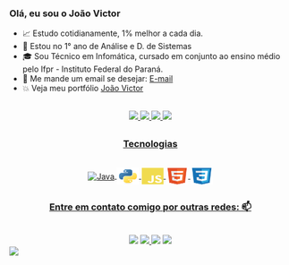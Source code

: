 ### Olá, eu sou o João Victor

  - 📈 Estudo cotidianamente, 1% melhor a cada dia.
  - 📗 Estou no 1° ano de Análise e D. de Sistemas
  - 🎓 Sou Técnico em Infomática, cursado em conjunto ao ensino médio pelo Ifpr - Instituto Federal do Paraná.
  - 📧 Me mande um email se desejar: <a target="_blank" href="mailto:joaovictorfaisca@gmail.com">E-mail</a>
  - 💥 Veja meu portfólio <a target="_blank" href="https://portfolioputzjuau.vercel.app">João Victor</a>

<div align="center"><br>
  <a href="https://github.com/putzjuau">
    <div style= "width: 30rem">
  <img height="160em"src="https://github-readme-stats.vercel.app/api?username=putzjuau&show_icons=true&theme=radical&include_all_commits=true&count_private=true&hide_border=true"/>  
      <img height="160em"src="https://github-readme-streak-stats.herokuapp.com?user=putzjuau&theme=radical&&hide_border=true&date_format=j%20M%5B%20Y%5D&locale=pt-br" /> 
      
   <img height="160em"  src="https://github-readme-stats.vercel.app/api/top-langs/?username=putzjuau&theme=radical&hide_border=true&layout=compact&langs_count=5&locale=pt-br"/>
      <img height="160em" src="https://github-readme-stats.vercel.app/api/wakatime?username=putzjuau&theme=radical&hide_border=true&langs_count=5&layout=compact&locale=pt-br" />  
    </div>
</div>

##
 <h3 align="center">Tecnologias</h3>
<div style="display: inline_block" align="center"><br>
  <img align="center" alt="Java" height="30" width="40" src="https://cdn.jsdelivr.net/gh/devicons/devicon/icons/java/java-original.svg">
  <img align="center" alt="Python" height="30" width="40" src="https://raw.githubusercontent.com/devicons/devicon/master/icons/python/python-original.svg">
  <img  align="center" alt="Js" height="30" width="40" src="https://raw.githubusercontent.com/devicons/devicon/master/icons/javascript/javascript-plain.svg">
  <img align="center" alt="HTML" height="30" width="40" src="https://raw.githubusercontent.com/devicons/devicon/master/icons/html5/html5-original.svg">
  <img align="center" alt="CSS" height="30" width="40" src="https://raw.githubusercontent.com/devicons/devicon/master/icons/css3/css3-original.svg">

  

</div>
  
## 
 <h3 align="center">Entre em contato comigo por outras redes: 📫</h3><br>
 <div align="center">
  <a href="https://instagram.com/jhon_victor1" target="_blank"><img src="https://img.shields.io/badge/-Instagram-%23E4405F?style=for-the-badge&logo=instagram&logoColor=white" target="_blank"></a>
 	<a href="https://github.com/putzjuau" target="_blank"> <img src= "https://img.shields.io/badge/GitHub-100000?style=for-the-badge&logo=github&logoColor=white"/> </a> 
  <a href="mailto:joaovictorfaisca@gmail.com"><img src="https://img.shields.io/badge/-Gmail-%23333?style=for-the-badge&logo=gmail&logoColor=white" target="_blank"></a>
  <a href="https://www.linkedin.com/in/putzjuau/" target="_blank"><img src="https://img.shields.io/badge/-LinkedIn-%230077B5?style=for-the-badge&logo=linkedin&logoColor=white" target="_blank"></a> 
 </div>
<img align="center" src="https://visitor-badge.laobi.icu/badge?page_id=putzjuau.putzjuau")/>

